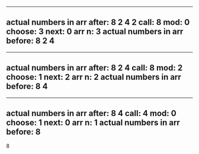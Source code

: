 ----
actual numbers in arr after: 8 2 4 2 
call: 8
mod: 0
choose: 3
next: 0
arr n: 3
actual numbers in arr before: 8 2 4 
----
----
actual numbers in arr after: 8 2 4 
call: 8
mod: 2
choose: 1
next: 2
arr n: 2
actual numbers in arr before: 8 4 
----
----
actual numbers in arr after: 8 4 
call: 4
mod: 0
choose: 1
next: 0
arr n: 1
actual numbers in arr before: 8 
----
8